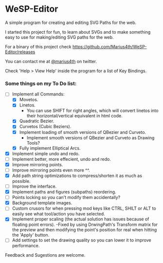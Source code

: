 # WeSP-Editor
A simple program for creating and editing SVG Paths for the web.

I started this project for fun, to learn about SVGs and to make something easy to use for making/editing SVG paths for the web.

For a binary of this project check https://github.com/Marius4th/WeSP-Editor/releases

You can contact me at [@marius4th](https://twitter.com/marius4th) on twitter.

Check 'Help > View Help' inside the program for a list of Key Bindings.

### Some things on my To Do list:

- [ ] Implement all Commands:
  - [x] Movetos.
  - [x] Linetos.
     - You can use SHIFT for right angles, which will convert linetos into their horizontal/vertical equivalent in html code.
  - [x] Quadratic Bezier.
  - [x] Curvetos (Cubic Beziers).
  - [x] Implement loading of smooth versions of QBezier and Curveto.
     - Implement smooth versions of QBezier and Curveto as Drawing Tools?
  - [x] Fully implement Elliptical Arcs.

- [x] Implement simple undo and redo.
- [ ] Implement better, more effecient, undo and redo.
- [x] Improve mirroring points.
- [ ] Improve mirroring points even more ^^.
- [x] Add path string optimizations to compress/shorten it as much as possible.
- [ ] Improve the interface.
- [x] Implement paths and figures (subpaths) reordering.
- [ ] Points locking so you can't modify them accidentally?
- [x] Background template images.
- [ ] Custom crusors for when pressing mod keys like CTRL, SHILT or ALT to easily see what tool/action you have selected.
- [x] Implement proper scaling (the actual solution has issues because of floating point errors).
  -Fixed by using DrwingPath's Transform matrix for the preview and then modifying the point's position for real when hitting the 'Apply' button.
- [ ] Add settings to set the drawing quality so you can lower it to improve performance.

Feedback and Sugestions are welcome.

